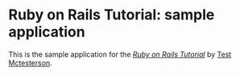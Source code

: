 # Ruby on Rails Tutorial: sample application

This is the sample application for
the [*Ruby on Rails Tutorial*](http://railstutorial.org/)
by [Test Mctesterson](http://michaelhartl.com/).